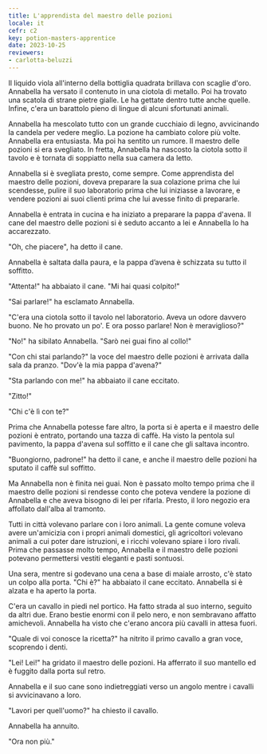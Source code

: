 ```yaml
---
title: L'apprendista del maestro delle pozioni
locale: it
cefr: c2
key: potion-masters-apprentice
date: 2023-10-25
reviewers:
- carlotta-beluzzi
---
```


Il liquido viola all'interno della bottiglia quadrata brillava con scaglie d'oro. Annabella ha versato il contenuto in una ciotola di metallo. Poi ha trovato una scatola di strane pietre gialle. Le ha gettate dentro tutte anche quelle. Infine, c'era un barattolo pieno di lingue di alcuni sfortunati animali.

Annabella ha mescolato tutto con un grande cucchiaio di legno, avvicinando la candela per vedere meglio. La pozione ha cambiato colore più volte. Annabella era entusiasta. Ma poi ha sentito un rumore. Il maestro delle pozioni si era svegliato. In fretta, Annabella ha nascosto la ciotola sotto il tavolo e è tornata di soppiatto nella sua camera da letto.

Annabella si è svegliata presto, come sempre. Come apprendista del maestro delle pozioni, doveva preparare la sua colazione prima che lui scendesse, pulire il suo laboratorio prima che lui iniziasse a lavorare, e vendere pozioni ai suoi clienti prima che lui avesse finito di prepararle.

Annabella è entrata in cucina e ha iniziato a preparare la pappa d'avena. Il cane del maestro delle pozioni si è seduto accanto a lei e Annabella lo ha accarezzato.

"Oh, che piacere", ha detto il cane.

Annabella è saltata dalla paura, e la pappa d’avena è schizzata su tutto il soffitto.

"Attenta!" ha abbaiato il cane. "Mi hai quasi colpito!"

"Sai parlare!" ha esclamato Annabella.

"C'era una ciotola sotto il tavolo nel laboratorio. Aveva un odore davvero buono. Ne ho provato un po'. E ora posso parlare! Non è meraviglioso?"

"No!" ha sibilato Annabella. "Sarò nei guai fino al collo!"

"Con chi stai parlando?" la voce del maestro delle pozioni è arrivata dalla sala da pranzo. "Dov'è la mia pappa d'avena?"

"Sta parlando con me!" ha abbaiato il cane eccitato.

"Zitto!"

"Chi c'è lì con te?"

Prima che Annabella potesse fare altro, la porta si è aperta e il maestro delle pozioni è entrato, portando una tazza di caffè. Ha visto la pentola sul pavimento, la pappa d'avena sul soffitto e il cane che gli saltava incontro.

"Buongiorno, padrone!" ha detto il cane, e anche il maestro delle pozioni ha sputato il caffè sul soffitto.

Ma Annabella non è finita nei guai. Non è passato molto tempo prima che il maestro delle pozioni si rendesse conto che poteva vendere la pozione di Annabella e che aveva bisogno di lei per rifarla. Presto, il loro negozio era affollato dall'alba al tramonto.

Tutti in città volevano parlare con i loro animali. La gente comune voleva avere un'amicizia con i propri animali domestici, gli agricoltori volevano animali a cui poter dare istruzioni, e i ricchi volevano spiare i loro rivali. Prima che passasse molto tempo, Annabella e il maestro delle pozioni potevano permettersi vestiti eleganti e pasti sontuosi.

Una sera, mentre si godevano una cena a base di maiale arrosto, c'è stato un colpo alla porta. "Chi è?" ha abbaiato il cane eccitato. Annabella si è alzata e ha aperto la porta.

C'era un cavallo in piedi nel portico. Ha fatto strada al suo interno, seguito da altri due. Erano bestie enormi con il pelo nero, e non sembravano affatto amichevoli. Annabella ha visto che c'erano ancora più cavalli in attesa fuori.

"Quale di voi conosce la ricetta?" ha nitrito il primo cavallo a gran voce, scoprendo i denti.

"Lei! Lei!" ha gridato il maestro delle pozioni. Ha afferrato il suo mantello ed è fuggito dalla porta sul retro.

Annabella e il suo cane sono indietreggiati verso un angolo mentre i cavalli si avvicinavano a loro.

"Lavori per quell'uomo?" ha chiesto il cavallo.

Annabella ha annuito.

"Ora non più."